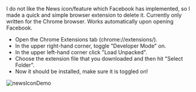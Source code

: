 I do not like the News icon/feature which Facebook has implemented, so I made a quick and simple browser extension to delete it. Currently only written for the Chrome browser. Works automatically upon opening Facebook.

- Open the Chrome Extensions tab (chrome://extensions/).
- In the upper right-hand corner, toggle "Developer Mode" on.
- In the upper left-hand corner click "Load Unpacked".
- Choose the extension file that you downloaded and then hit "Select Folder".
- Now it should be installed, make sure it is toggled on!




![newsIconDemo](https://user-images.githubusercontent.com/10662057/142732976-990944c2-a9f0-4ddf-89db-cd25edb790b5.jpg)
